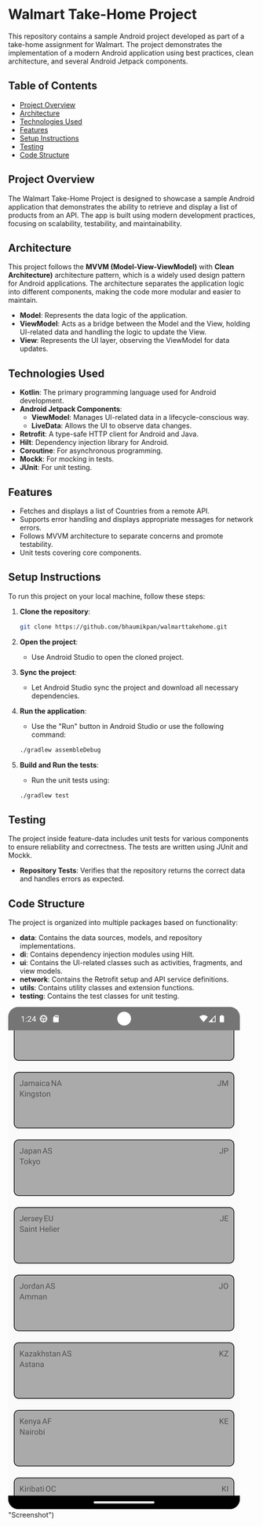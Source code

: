 
# Walmart Take-Home Project

This repository contains a sample Android project developed as part of a take-home assignment for Walmart. The project demonstrates the implementation of a modern Android application using best practices, clean architecture, and several Android Jetpack components.

## Table of Contents

- [Project Overview](#project-overview)
- [Architecture](#architecture)
- [Technologies Used](#technologies-used)
- [Features](#features)
- [Setup Instructions](#setup-instructions)
- [Testing](#testing)
- [Code Structure](#code-structure)

## Project Overview

The Walmart Take-Home Project is designed to showcase a sample Android application that demonstrates the ability to retrieve and display a list of products from an API. The app is built using modern development practices, focusing on scalability, testability, and maintainability.

## Architecture

This project follows the **MVVM (Model-View-ViewModel)** with **Clean Architecture)** architecture pattern, which is a widely used design pattern for Android applications. The architecture separates the application logic into different components, making the code more modular and easier to maintain.

- **Model**: Represents the data logic of the application.
- **ViewModel**: Acts as a bridge between the Model and the View, holding UI-related data and handling the logic to update the View.
- **View**: Represents the UI layer, observing the ViewModel for data updates.

## Technologies Used

- **Kotlin**: The primary programming language used for Android development.
- **Android Jetpack Components**:
  - **ViewModel**: Manages UI-related data in a lifecycle-conscious way.
  - **LiveData**: Allows the UI to observe data changes.
- **Retrofit**: A type-safe HTTP client for Android and Java.
- **Hilt**: Dependency injection library for Android.
- **Coroutine**: For asynchronous programming.
- **Mockk**: For mocking in tests.
- **JUnit**: For unit testing.

## Features

- Fetches and displays a list of Countries from a remote API.
- Supports error handling and displays appropriate messages for network errors.
- Follows MVVM architecture to separate concerns and promote testability.
- Unit tests covering core components.

## Setup Instructions

To run this project on your local machine, follow these steps:

1. **Clone the repository**:
   ```bash
   git clone https://github.com/bhaumikpan/walmarttakehome.git
   ```

2. **Open the project**:
   - Use Android Studio to open the cloned project.

3. **Sync the project**:
   - Let Android Studio sync the project and download all necessary dependencies.

4. **Run the application**:
   - Use the "Run" button in Android Studio or use the following command:
   ```bash
   ./gradlew assembleDebug
   ```

5. **Build and Run the tests**:
   - Run the unit tests using:
   ```bash
   ./gradlew test
   ```

## Testing

The project inside feature-data includes unit tests for various components to ensure reliability and correctness. The tests are written using JUnit and Mockk.

- **Repository Tests**: Verifies that the repository returns the correct data and handles errors as expected.

## Code Structure

The project is organized into multiple packages based on functionality:

- **data**: Contains the data sources, models, and repository implementations.
- **di**: Contains dependency injection modules using Hilt.
- **ui**: Contains the UI-related classes such as activities, fragments, and view models.
- **network**: Contains the Retrofit setup and API service definitions.
- **utils**: Contains utility classes and extension functions.
- **testing**: Contains the test classes for unit testing.

![Alt text](https://github.com/bhaumikpan/walmarttakehome/blob/master/app_screenshot) "Screenshot")

